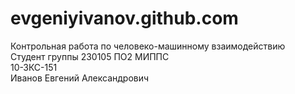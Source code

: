 evgeniyivanov.github.com
========================
Контрольная работа по человеко-машинному взаимодействию
<br/>Студент группы 230105 ПО2 МИППС
<br/>10-ЗКС-151
<br/>Иванов Евгений Александрович
